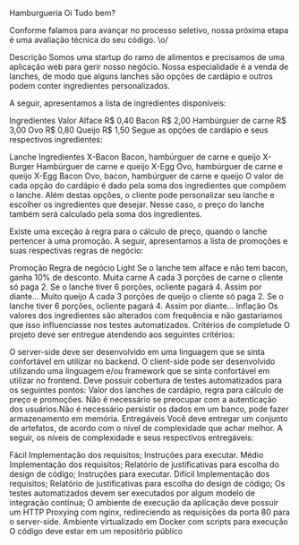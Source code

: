 
Hamburgueria
Oi Tudo bem?

Conforme falamos para avançar no processo seletivo, nossa próxima etapa é uma avaliação técnica do seu código. \o/

Descrição
Somos uma startup do ramo de alimentos e precisamos de uma aplicação web para gerir nosso negócio. Nossa especialidade é a venda de lanches, de modo que alguns lanches são opções de cardápio e outros podem conter ingredientes personalizados.

A seguir, apresentamos a lista de ingredientes disponíveis:

Ingredientes	Valor
Alface	R$ 0,40
Bacon	R$ 2,00
Hambúrguer de carne	R$ 3,00
Ovo	R$ 0,80
Queijo	R$ 1,50
Segue as opções de cardápio e seus respectivos ingredientes:

Lanche	Ingredientes
X-Bacon	Bacon, hambúrguer de carne e queijo
X-Burger	Hambúrguer de carne e queijo
X-Egg	Ovo, hambúrguer de carne e queijo
X-Egg Bacon	Ovo, bacon, hambúrguer de carne e queijo
O valor de cada opção do cardápio é dado pela soma dos ingredientes que compõem o lanche. Além destas opções, o cliente pode personalizar seu lanche e escolher os ingredientes que desejar. Nesse caso, o preço do lanche também será calculado pela soma dos ingredientes.

Existe uma exceção à regra para o cálculo de preço, quando o lanche pertencer à uma promoção. A seguir, apresentamos a lista de promoções e suas respectivas regras de negócio:

Promoção	Regra de negócio
Light	Se o lanche tem alface e não tem bacon, ganha 10% de desconto.
Muita carne	A cada 3 porções de carne o cliente só paga 2. Se o lanche tiver 6 porções, ocliente pagará 4. Assim por diante...
Muito queijo	A cada 3 porções de queijo o cliente só paga 2. Se o lanche tiver 6 porções, ocliente pagará 4. Assim por diante...
Inflação	Os valores dos ingredientes são alterados com frequência e não gastaríamos que isso influenciasse nos testes automatizados.
Critérios de completude
O projeto deve ser entregue atendendo aos seguintes critérios:

O server-side deve ser desenvolvido em uma linguagem que se sinta confortável em utilizar no backend.
O client-side pode ser desenvolvido utilizando uma linguagem e/ou framework que se sinta confortável em utilizar no frontend.
Deve possuir cobertura de testes automatizados para os seguintes pontos: Valor dos lanches de cardápio, regra para cálculo de preço e promoções.
Não é necessário se preocupar com a autenticação dos usuários.Não é necessário persistir os dados em um banco, pode fazer armazenamento em memória.
Entregáveis
Você deve entregar um conjunto de artefatos, de acordo com o nível de complexidade que achar melhor. A seguir, os níveis de complexidade e seus respectivos entregáveis:

Fácil
Implementação dos requisitos;
Instruções para executar.
Médio
Implementação dos requisitos;
Relatório de justificativas para escolha do design de código;
Instruções para executar.
Difícil
Implementação dos requisitos;
Relatório de justificativas para escolha do design de código;
Os testes automatizados devem ser executados por algum modelo de integração contínua;
O ambiente de execução da aplicação deve possuir um HTTP Proxying com nginx, redireciendo as requisições da porta 80 para o server-side.
Ambiente virtualizado em Docker com scripts para execução
O código deve estar em um repositório público
